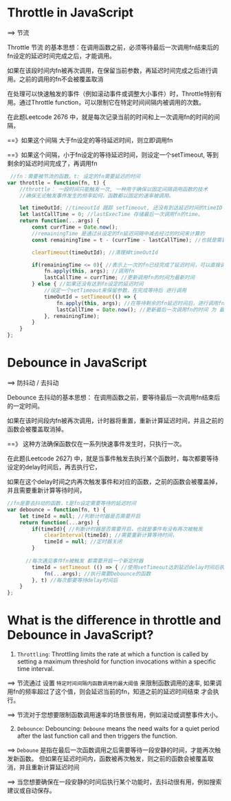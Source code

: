 # Throttle in JavaScript 
==> 节流

Throttle 节流 的基本思想：在调用函数之前，必须等待最后一次调用fn结束后的fn设定的延迟时间完成之后，才能调用。

如果在该段时间内fn被再次调用，在保留当前参数，再延迟时间完成之后进行调用。之前的调用的fn不会被覆盖取消

在处理可以快速触发的事件（例如滚动事件或调整大小事件）时，Throttle特别有用。通过Throttle function，可以限制它在特定时间间隔内被调用的次数。

在此题Leetcode 2676 中，就是每次记录当前的时间和上一次调用fn的时间的间隔，

==》如果这个间隔 大于fn设定的等待延迟时间，则立即调用fn

==》如果这个间隔，小于fn设定的等待延迟时间，则设定一个setTimeout, 等到剩余的延迟时间完成了，再调用fn

```JavaScript
 //fn：需要被节流的函数。t: 设定的fn需要延迟的时间
var throttle = function(fn, t) {
    //throttle： 一段时间只能触发一次, 一种用于确保以固定间隔调用函数的技术
    //确保无论触发事件发生的频率如何，函数都以固定的速率被调用。

    let timeOutId; //timeoutId 跟踪 setTimeout, 还没有到达延迟时间的timeID
    let lastCallTime = 0; //lastExecTime 存储最后一次调用fn的time。
    return function(...args) {
        const currTime = Date.now();
        //remainingTime 是通过从设定的fn延迟间隔中减去经过的时间来计算的
        const remainingTime = t - (currTime - lastCallTime); //也就是需要等待的fn完成的时间

        clearTimeout(timeOutId); //清理掉timeOutId

        if(remainingTime <= 0){ //表示上一次的fn已经完成了延迟时间，可以直接调用fn
            fn.apply(this, args); //调用fn
            lastCallTime = currTime; //更新调用fn的时间为最新时间
        } else { //如果还没有达到fn设定的延迟时间
            //设定一个setTimeout来保留参数，在完成等待后 进行调用
            timeOutId = setTimeout(() => {
                fn.apply(this, args); //在等待剩余的fn延迟时间后，进行调用fn
                lastCallTime = Date.now(); //更新最后一次调用fn的时间 为 最新时间
            }, remainingTime);
        }
    }
};
```

# Debounce in JavaScript
==> 防抖动 / 去抖动

Debounce 去抖动的基本思想： 在调用函数之前，要等待最后一次调用fn结束后的一定时间。

如果在该时间段内fn被再次调用，计时器将重置，重新计算延迟时间，并且之前的函数会被覆盖取消掉。

==》 这种方法确保函数仅在一系列快速事件发生时，只执行一次。

在此题(Leetcode 2627) 中，就是当事件触发去执行某个函数时，每次都要等待设定的delay时间后，再去执行它，

如果在这个delay时间之内再次触发事件和对应的函数，之前的函数会被覆盖掉，并且需要重新计算等待时间，

```JavaScript
//fn是要去抖动的函数，t是fn设定需要等待的延迟时间
var debounce = function(fn, t) {
    let timeId = null; //判断计时器是否需要开启
    return function(...args) {
        if(timeId){ //判断计时器是否需要开启，也就是事件有没有再次被触发
            clearInterval(timeId); //需要重新计算等待时间，
            timeId = null; //定时器关闭
        }
        
      //每次遇见事件fn被触发 都需要开启一个新定时器
        timeId = setTimeout (() => { //使用setTimeout达到延迟delay时间后执行的效果
            fn(...args); //执行需要Debounce的函数
        }, t) //每次都要等待delay时间后
    }
};
```
# What is the difference in throttle and Debounce in JavaScript?

1. `Throttling`: Throttling limits the rate at which a function is called by setting a maximum threshold for function invocations within a specific time interval. 

==> 节流通过 设置 `特定时间间隔内函数调用的最大阈值` 来限制函数调用的速率, 如果调用fn的频率超过了这个值，则会延迟当前的fn，知道之前的延迟时间结束 才会执行。

==> 节流对于您想要限制函数调用速率的场景很有用，例如滚动或调整事件大小。

2. `Debounce`: Debouncing: `Deboune` means the need waits for a quiet period after the last function call and then triggers the function. 

==> `Deboune` 是指在最后一次函数调用之后需要等待一段安静的时间，才能再次触发新函数。 但如果在延迟时间内，函数被再次触发，则之前的函数会被覆盖取消，并且重新计算延迟时间

==> 当您想要确保在一段安静的时间后执行某个功能时，去抖动很有用，例如搜索建议或自动保存。
